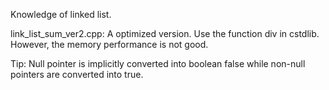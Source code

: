 Knowledge of linked list.

link_list_sum_ver2.cpp: A optimized version. Use the function div in cstdlib.  
However, the memory performance is not good.

Tip: Null pointer is implicitly converted into boolean false while non-null pointers are converted into true.